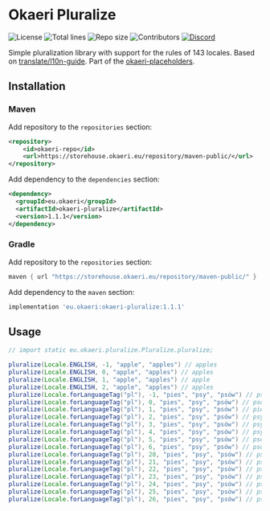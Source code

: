 # Okaeri Pluralize

![License](https://img.shields.io/github/license/OkaeriPoland/okaeri-pluralize)
![Total lines](https://img.shields.io/tokei/lines/github/OkaeriPoland/okaeri-pluralize)
![Repo size](https://img.shields.io/github/repo-size/OkaeriPoland/okaeri-pluralize)
![Contributors](https://img.shields.io/github/contributors/OkaeriPoland/okaeri-pluralize)
[![Discord](https://img.shields.io/discord/589089838200913930)](https://discord.gg/hASN5eX)

Simple pluralization library with support for the rules of 143 locales. 
Based on [translate/l10n-guide](https://github.com/translate/l10n-guide/blob/master/docs/l10n/pluralforms.rst).
Part of the [okaeri-placeholders](https://github.com/OkaeriPoland/okaeri-placeholders).

## Installation

### Maven

Add repository to the `repositories` section:

```xml
<repository>
    <id>okaeri-repo</id>
    <url>https://storehouse.okaeri.eu/repository/maven-public/</url>
</repository>
```

Add dependency to the `dependencies` section:

```xml
<dependency>
  <groupId>eu.okaeri</groupId>
  <artifactId>okaeri-pluralize</artifactId>
  <version>1.1.1</version>
</dependency>
```

### Gradle

Add repository to the `repositories` section:

```groovy
maven { url "https://storehouse.okaeri.eu/repository/maven-public/" }
```

Add dependency to the `maven` section:

```groovy
implementation 'eu.okaeri:okaeri-pluralize:1.1.1'
```

## Usage

```java
// import static eu.okaeri.pluralize.Pluralize.pluralize;

pluralize(Locale.ENGLISH, -1, "apple", "apples") // apples
pluralize(Locale.ENGLISH, 0, "apple", "apples") // apples
pluralize(Locale.ENGLISH, 1, "apple", "apples") // apple
pluralize(Locale.ENGLISH, 2, "apple", "apples") // apples
pluralize(Locale.forLanguageTag("pl"), -1, "pies", "psy", "psów") // psów
pluralize(Locale.forLanguageTag("pl"), 0, "pies", "psy", "psów") // psów
pluralize(Locale.forLanguageTag("pl"), 1, "pies", "psy", "psów") // pies
pluralize(Locale.forLanguageTag("pl"), 2, "pies", "psy", "psów") // psy
pluralize(Locale.forLanguageTag("pl"), 3, "pies", "psy", "psów") // psy
pluralize(Locale.forLanguageTag("pl"), 4, "pies", "psy", "psów") // psy
pluralize(Locale.forLanguageTag("pl"), 5, "pies", "psy", "psów") // psów
pluralize(Locale.forLanguageTag("pl"), 6, "pies", "psy", "psów") // psów
pluralize(Locale.forLanguageTag("pl"), 20, "pies", "psy", "psów") // psów
pluralize(Locale.forLanguageTag("pl"), 21, "pies", "psy", "psów") // psów
pluralize(Locale.forLanguageTag("pl"), 22, "pies", "psy", "psów") // psy
pluralize(Locale.forLanguageTag("pl"), 23, "pies", "psy", "psów") // psy
pluralize(Locale.forLanguageTag("pl"), 24, "pies", "psy", "psów") // psy
pluralize(Locale.forLanguageTag("pl"), 25, "pies", "psy", "psów") // psów
pluralize(Locale.forLanguageTag("pl"), 26, "pies", "psy", "psów") // psów
```

